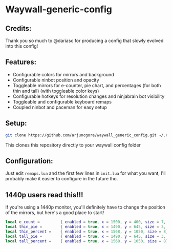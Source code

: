 # Waywall-generic-config

## Credits:
Thank you so much to @dariasc for producing a config that slowly evolved into this config!

## Features:
- Configurable colors for mirrors and background
- Configurable ninbot position and opacity
- Toggleable mirrors for e-counter, pie chart, and percentages (for both thin and tall) (with toggleable color keys)
- Configurable hotkeys for resolution changes and ninjabrain bot visibility
- Toggleable and configurable keyboard remaps
- Coupled ninbot and paceman for easy setup

## Setup:
```bash
git clone https://github.com/arjuncgore/waywall_generic_config.git ~/.config/waywall
```
This clones this repository directly to your waywall config folder

## Configuration:
Just edit `remaps.lua` and the first few lines in `init.lua` for what you want, I'll probably make it easier to configure in the future tho.

## 1440p users read this!!!
If you're using a 1440p monitor, you'll definitely have to change the position of the mirrors, but here's a good place to start!
```lua
local e_count = 		{ enabled = true, x = 1500, y = 400, size = 7, colorkey = true} 
local thin_pie = 		{ enabled = true, x = 1490, y = 645, size = 3, colorkey = true} 
local thin_percent =	{ enabled = true, x = 1568, y = 1050, size = 8} 
local tall_pie = 		{ enabled = true, x = 1490, y = 645, size = 3, colorkey = true}
local tall_percent =	{ enabled = true, x = 1568, y = 1050, size = 8}
```
